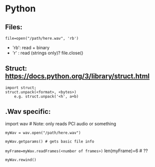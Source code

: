 # Python

## Files:
`file=open("/path/here.wav", 'rb')`
  - 'rb': read + binary
  - 'r' : read (strings only)?
file.close()

## Struct: https://docs.python.org/3/library/struct.html
```
import struct;
struct.unpack(<format>, <bytes>)
    e.g. struct.unpack('<h', a+b)
```

## .Wav specific: 
import wav  # Note: only reads PCI audio or something

`myWav = wav.open("/path/here.wav")`

`myWav.getparams() # gets basic file info`

`myFrame=myWav.readFrames(<number of frames>)`
    len(myFrame)=6 # ??

`myWav.rewind()`
